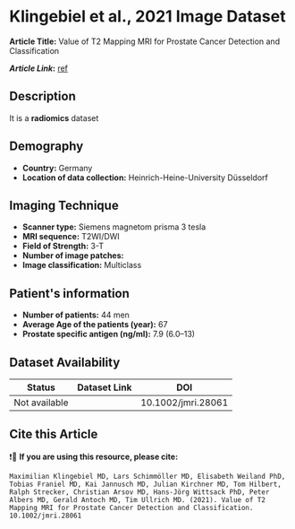 # **Klingebiel et al., 2021 Image Dataset**
**Article Title:** Value of T2 Mapping MRI for Prostate Cancer Detection and Classification

**_Article Link_:** [ref](https://onlinelibrary.wiley.com/doi/10.1002/jmri.28061?msockid=25660335294c6a401250151f286b6bf8)

## **Description**
It is a **radiomics** dataset

## **Demography**
+ **Country:** Germany
+ **Location of data collection:** Heinrich-Heine-University Düsseldorf

## **Imaging Technique**
+ **Scanner type:** Siemens magnetom prisma 3 tesla
+ **MRI sequence:** T2WI/DWI
+ **Field of Strength:** 3-T
+ **Number of image patches:** 
+ **Image classification:** Multiclass
  
## **Patient's information**
+ **Number of patients:** 44 men
+ **Average Age of the patients (year):** 67
+ **Prostate specific antigen (ng/ml):** 7.9 (6.0–13)

  
## **Dataset Availability**

|**Status**|**Dataset Link**|**DOI**|
|:---:|:---:|:---:|
|Not available| | 10.1002/jmri.28061


  
## **Cite this Article**

❗🛑 **If you are using this resource, please cite:**

```
Maximilian Klingebiel MD, Lars Schimmöller MD, Elisabeth Weiland PhD, Tobias Franiel MD, Kai Jannusch MD, Julian Kirchner MD, Tom Hilbert, Ralph Strecker, Christian Arsov MD, Hans-Jörg Wittsack PhD, Peter Albers MD, Gerald Antoch MD, Tim Ullrich MD. (2021). Value of T2 Mapping MRI for Prostate Cancer Detection and Classification. 10.1002/jmri.28061

```
